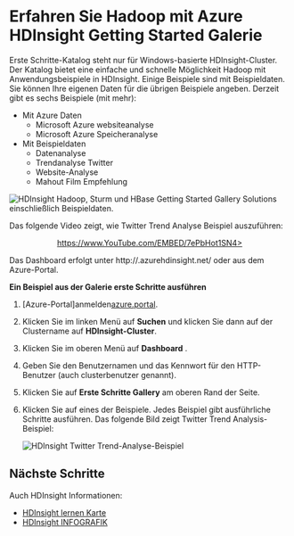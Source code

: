 <properties
   pageTitle="Hadoop in HDInsight mit dem Beispiel lernen | Microsoft Azure"
   description="Erlernen Sie Hadoop mit Anwendungsbeispiele aus der Galerie HDInsight erste Schritte schnell. Verwenden oder eigene bereitstellen."
   services="hdinsight"
   documentationCenter=""
   tags="azure-portal"
   authors="mumian"
   manager="jhubbard"
   editor="cgronlun"/>

<tags
   ms.service="hdinsight"
   ms.workload="big-data"
   ms.tgt_pltfrm="na"
   ms.devlang="na"
   ms.topic="article"
   ms.date="10/21/2016"
   ms.author="jgao"/>

# <a name="learn-hadoop-by-using-the-azure-hdinsight-getting-started-gallery"></a>Erfahren Sie Hadoop mit Azure HDInsight Getting Started Galerie

Erste Schritte-Katalog steht nur für Windows-basierte HDInsight-Cluster. Der Katalog bietet eine einfache und schnelle Möglichkeit Hadoop mit Anwendungsbeispiele in HDInsight. Einige Beispiele sind mit Beispieldaten. Sie können Ihre eigenen Daten für die übrigen Beispiele angeben. Derzeit gibt es sechs Beispiele (mit mehr):

- Mit Azure Daten
    - Microsoft Azure websiteanalyse
    - Microsoft Azure Speicheranalyse
- Mit Beispieldaten
    - Datenanalyse
    - Trendanalyse Twitter
    - Website-Analyse
    - Mahout Film Empfehlung

![HDInsight Hadoop, Sturm und HBase Getting Started Gallery Solutions einschließlich Beispieldaten.][hdinsight.sample.gallery]

Das folgende Video zeigt, wie Twitter Trend Analyse Beispiel auszuführen:

<center><a href="https://www.youtube.com/embed/7ePbHot1SN4">https://www.YouTube.com/EMBED/7ePbHot1SN4></a></center>

Das Dashboard erfolgt unter http://<YourHDInsightClusterName>.azurehdinsight.net/ oder aus dem Azure-Portal.

**Ein Beispiel aus der Galerie erste Schritte ausführen**

1. [Azure-Portal]anmelden[azure.portal].
2. Klicken Sie im linken Menü auf **Suchen** und klicken Sie dann auf der Clustername auf **HDInsight-Cluster**.
3. Klicken Sie im oberen Menü auf **Dashboard** .
4. Geben Sie den Benutzernamen und das Kennwort für den HTTP-Benutzer (auch clusterbenutzer genannt).
6. Klicken Sie auf **Erste Schritte Gallery** am oberen Rand der Seite.
7. Klicken Sie auf eines der Beispiele. Jedes Beispiel gibt ausführliche Schritte ausführen. Das folgende Bild zeigt Twitter Trend Analysis-Beispiel:

    ![HDInsight Twitter Trend-Analyse-Beispiel][hdinsight.twitter.sample]

## <a name="next-steps"></a>Nächste Schritte
Auch HDInsight Informationen:

- [HDInsight lernen Karte][hdinsight.learn.map]
- [HDInsight INFOGRAFIK][hdinsight.infographic]

<!--Image references-->
[hdinsight.sample.gallery]: ./media/hdinsight-learn-hadoop-use-sample-gallery/HDInsight-Getting-Started-Gallery.png
[hdinsight.twitter.sample]: ./media/hdinsight-learn-hadoop-use-sample-gallery/HDInsight-Twitter-Trend-Analysis-sample.png

<!--Link references-->
[hdinsight.learn.map]: https://azure.microsoft.com/documentation/learning-paths/hdinsight-self-guided-hadoop-training/
[hdinsight.infographic]: http://go.microsoft.com/fwlink/?linkid=523960
[azure.portal]:https://portal.azure.com
